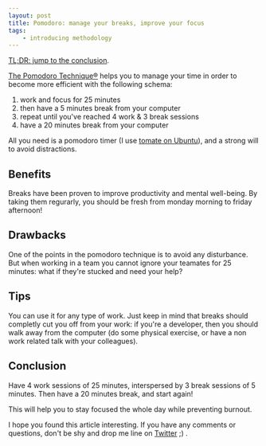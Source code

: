 ```yaml
---
layout: post
title: Pomodoro: manage your breaks, improve your focus
tags:
    - introducing methodology
---
```


[TL;DR: jump to the conclusion](#conclusion).

[The Pomodoro Technique®](http://pomodorotechnique.com/) helps you to manage
your time in order to become more efficient with the following schema:

1. work and focus for 25 minutes
2. then have a 5 minutes break from your computer
3. repeat until you've reached 4 work & 3 break sessions
4. have a 20 minutes break from your computer

All you need is a pomodoro timer (I use
[tomate on Ubuntu](https://launchpad.net/tomate)), and a strong will to avoid
distractions.

## Benefits

Breaks have been proven to improve productivity and mental well-being. By taking
them regurarly, you should be fresh from monday morning to friday afternoon!

## Drawbacks

One of the points in the pomodoro technique is to avoid any disturbance. But
when working in a team you cannot ignore your teamates for 25 minutes: what if
they're stucked and need your help?

## Tips

You can use it for any type of work. Just keep in mind that breaks should
completly cut you off from your work: if you're a developer, then you should
walk away from the computer (do some physical exercise, or have a non work
related talk with your colleagues).

## Conclusion

Have 4 work sessions of 25 minutes, interspersed by 3 break sessions of 5
minutes. Then have a 20 minutes break, and start again!

This will help you to stay focused the whole day while preventing burnout.

I hope you found this article interesting. If you have any comments or
questions, don't be shy and drop me line on
[Twitter](https://twitter.com/epiloic) ;) .

